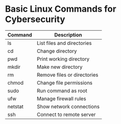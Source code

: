 # Basic Linux Commands for Cybersecurity

| Command | Description |
|---------|-------------|
| ls      | List files and directories |
| cd      | Change directory |
| pwd     | Print working directory |
| mkdir   | Make new directory |
| rm      | Remove files or directories |
| chmod   | Change file permissions |
| sudo    | Run command as root |
| ufw     | Manage firewall rules |
| netstat | Show network connections |
| ssh     | Connect to remote server |

